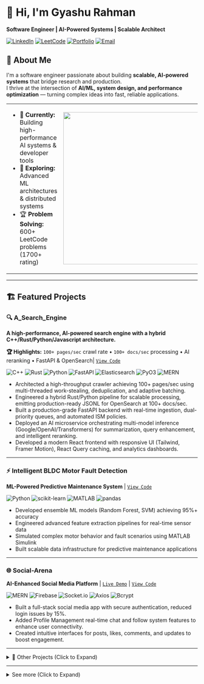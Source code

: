 # 👋 Hi, I'm Gyashu Rahman

**Software Engineer | AI-Powered Systems | Scalable Architect**

[![LinkedIn](https://img.shields.io/badge/💼_LinkedIn-2C5D9B?style=flat-square&logo=linkedin&logoColor=white)](https://www.linkedin.com/in/gyashu-rahman-299627224/)
[![LeetCode](https://img.shields.io/badge/⚡_LeetCode-c77a0a?style=flat-square&logo=LeetCode&logoColor=white)](https://leetcode.com/u/rahmangyashu178/)
[![Portfolio](https://img.shields.io/badge/🌐_Portfolio-4B4B4B?style=flat-square&logo=About.me&logoColor=white)](https://gyashu.vercel.app/)
[![Email](https://img.shields.io/badge/📧_Email-rahmangyashu178@gmail.com-D14836?style=flat-square&logo=gmail&logoColor=white)](mailto:rahmangyashu178@gmail.com)


## 🚀 About Me

I'm a software engineer passionate about building **scalable, AI-powered systems** that bridge research and production.  
I thrive at the intersection of **AI/ML, system design, and performance optimization** — turning complex ideas into fast, reliable applications.

<table>
<tr>
<td width="65%">

- 🔭 **Currently:** Building high-performance AI systems & developer tools  
- 🌱 **Exploring:** Advanced ML architectures & distributed systems  
- 🏆 **Problem Solving:** 600+ LeetCode problems (1700+ rating)  

</td>
<td width="35%">

<img src="https://github-readme-stats.vercel.app/api/top-langs/?username=notgyashu&layout=compact&theme=radical&bg_color=0d1117&hide_border=true" width="400"/>

</td>
</tr>
</table>

---
  
## 🏗️ Featured Projects

### 🔍 A_Search_Engine
**A high-performance, AI-powered search engine with a hybrid C++/Rust/Python/Javascript architecture.**  

**🏆 Highlights:** `100+ pages/sec` crawl rate • `100+ docs/sec` processing • AI reranking • FastAPI & OpenSearch| [`View Code`](https://github.com/notgyashu/A_Search_Engine)

![C++](https://img.shields.io/badge/C++-00599C?logo=cplusplus&logoColor=white&style=flat-square)
![Rust](https://img.shields.io/badge/Rust-000000?logo=rust&logoColor=white&style=flat-square)
![Python](https://img.shields.io/badge/Python-3776AB?logo=python&logoColor=white&style=flat-square)
![FastAPI](https://img.shields.io/badge/FastAPI-009688?logo=fastapi&logoColor=white&style=flat-square)
![Elasticsearch](https://img.shields.io/badge/Elasticsearch-005571?logo=elasticsearch&logoColor=white&style=flat-square)
![PyO3](https://img.shields.io/badge/PyO3-000000?logo=rust&logoColor=white&style=flat-square)
![MERN](https://img.shields.io/badge/MERN-4DB33D?style=flat-square&logo=react&logoColor=white)


- Architected a high-throughput crawler achieving 100+ pages/sec using multi-threaded work-stealing, deduplication, and adaptive batching.
- Engineered a hybrid Rust/Python pipeline for scalable processing, emitting production-ready JSONL for OpenSearch at 100+ docs/sec.
- Built a production-grade FastAPI backend with real-time ingestion, dual-priority queues, and automated ISM policies.
- Deployed an AI microservice orchestrating multi-model inference (Google/OpenAI/Transformers) for summarization, query enhancement, and intelligent reranking.
- Developed a modern React frontend with responsive UI (Tailwind, Framer Motion), React Query caching, and analytics dashboards.
---

### ⚡ Intelligent BLDC Motor Fault Detection
**ML-Powered Predictive Maintenance System** | [`View Code`](https://github.com/notgyashu)

![Python](https://img.shields.io/badge/Python-ML_Pipeline-3776AB?style=flat-square)
![scikit-learn](https://img.shields.io/badge/scikit--learn-95%25_Accuracy-F7931E?style=flat-square)
![MATLAB](https://img.shields.io/badge/MATLAB-Simulation-0076A8?style=flat-square)
![pandas](https://img.shields.io/badge/pandas-Data_Engineering-150458?style=flat-square)

- Developed ensemble ML models (Random Forest, SVM) achieving 95%+ accuracy
- Engineered advanced feature extraction pipelines for real-time sensor data
- Simulated complex motor behavior and fault scenarios using MATLAB Simulink
- Built scalable data infrastructure for predictive maintenance applications

---

### 🌐 Social-Arena
**AI-Enhanced Social Media Platform** | [`Live Demo`](https://github.com/notgyashu) | [`View Code`](https://github.com/notgyashu)

![MERN](https://img.shields.io/badge/MERN-4DB33D?style=flat-square&logo=react&logoColor=white)
![Firebase](https://img.shields.io/badge/Firebase-Auth-FFCA28?style=flat-square&logo=firebase&logoColor=black)
![Socket.io](https://img.shields.io/badge/Socket.io-Realtime-010101?style=flat-square&logo=socketdotio&logoColor=white)
![Axios](https://img.shields.io/badge/Axios-HTTP-5A29E4?style=flat-square&logo=axios&logoColor=white)
![Bcrypt](https://img.shields.io/badge/Bcrypt-Security-00A86B?style=flat-square&logo=security&logoColor=white)


- Built a full-stack social media app with secure authentication, reduced login issues by 15%. 
- Added Profile Management real-time chat and follow system features to enhance user connectivity. 
- Created intuitive interfaces for posts, likes, comments, and updates to boost engagement. 

---

<details>
<summary>🔧 Other Projects (Click to Expand)</summary>

### 🤖 Chrome-Assistant
**Intelligent AI Browser Companion** | [`View Code`](https://github.com/notgyashu)

![Manifest V3](https://img.shields.io/badge/Manifest-V3-4285F4?style=flat-square&logo=googlechrome&logoColor=white)
![Google GenAI](https://img.shields.io/badge/Google-GenAI-4285F4?style=flat-square&logo=google&logoColor=white)
![TensorFlow.js](https://img.shields.io/badge/TensorFlow.js-DeepLearning-FF6F00?style=flat-square&logo=tensorflow&logoColor=white)
![Webpack 5](https://img.shields.io/badge/Webpack-5-8DD6F9?style=flat-square&logo=webpack&logoColor=black)
![MERN](https://img.shields.io/badge/MERN-4DB33D?style=flat-square&logo=react&logoColor=white)


- Created a Chrome extension for an intelligent in-page AI companion with advanced context management
- Enhanced user interaction by embedding text features, improving usability by 30%.
- Optimized performance with Webpack 5, reducing bundle size by 25% and ensuring real-time responses. 

---

### 🎵 Fingerpad Glove
**AI-Powered Interactive Music System** | [`View Code`](https://github.com/notgyashu)

![C++](https://img.shields.io/badge/C++-Embedded-00599C?style=flat-square)
![Arduino](https://img.shields.io/badge/Arduino-Microcontroller-00979D?style=flat-square)
![Supercollider](https://img.shields.io/badge/Supercollider-Audio_Synthesis-FF6F00?style=flat-square)
![TensorFlow Lite](https://img.shields.io/badge/TFLite-Gesture_Recognition-FF6F00?style=flat-square)

- Developed an interactive musical instrument using a microcontroller, LDRs, and motion sensors. 
- Programmed in C++ and Supercollider to generate tones based on real-time hardware interactions. 
- Designed for user-friendly operation and seamless synchronization with other instruments.

</details>

---

<details>
<summary>See more (Click to Expand)</summary>

## 🛠️ Tech Stack

<div style="display: flex; flex-direction: column; gap: 24px;">

  <!-- Programming Languages -->
  <div style="display: flex; align-items: center; gap: 6px; flex-wrap: wrap;">
    <span style="font-weight: bold; line-height: 1;">Programming Languages:</span>
    <img src="https://img.shields.io/badge/C++-00599C?style=flat-square&logo=c%2B%2B&logoColor=white" alt="C++" />
    <img src="https://img.shields.io/badge/Rust-000000?style=flat-square&logo=rust&logoColor=white" alt="Rust" />
    <img src="https://img.shields.io/badge/Python-3776AB?style=flat-square&logo=python&logoColor=white" alt="Python" />
    <img src="https://img.shields.io/badge/JavaScript-F7DF1E?style=flat-square&logo=javascript&logoColor=black" alt="JS" />
    <img src="https://img.shields.io/badge/TypeScript-3178C6?style=flat-square&logo=typescript&logoColor=white" alt="TS" />
  </div>

  <!-- AI/ML & Data Science -->
  <div style="display: flex; align-items: center; gap: 6px; flex-wrap: wrap;">
    <span style="font-weight: bold; line-height: 1;">AI/ML & Data Science:</span>
    <img src="https://img.shields.io/badge/TensorFlow-FF6F00?style=flat-square&logo=tensorflow&logoColor=white" alt="TensorFlow" />
    <img src="https://img.shields.io/badge/scikit--learn-F7931E?style=flat-square&logo=scikit-learn&logoColor=white" alt="scikit-learn" />
    <img src="https://img.shields.io/badge/pandas-150458?style=flat-square&logo=pandas&logoColor=white" alt="pandas" />
    <img src="https://img.shields.io/badge/NumPy-013243?style=flat-square&logo=numpy&logoColor=white" alt="NumPy" />
    <img src="https://img.shields.io/badge/MATLAB-0076A8?style=flat-square&logo=mathworks&logoColor=white" alt="MATLAB" />
    <img src="https://img.shields.io/badge/OpenAI-412991?style=flat-square&logo=openai&logoColor=white" alt="OpenAI" />
  </div>

  <!-- Frontend Development -->
  <div style="display: flex; align-items: center; gap: 6px; flex-wrap: wrap;">
    <span style="font-weight: bold; line-height: 1;">Frontend Development:</span>
  <img src="https://img.shields.io/badge/React-61DAFB?style=flat-square&logo=react&logoColor=black" alt="React" />
  <img src="https://img.shields.io/badge/Next.js-000000?style=flat-square&logo=next.js&logoColor=white" alt="Next.js" />
  <img src="https://img.shields.io/badge/Redux-764ABC?style=flat-square&logo=redux&logoColor=white" alt="Redux" />
  <img src="https://img.shields.io/badge/Tailwind_CSS-38B2AC?style=flat-square&logo=tailwind-css&logoColor=white" alt="Tailwind CSS" />
  <img src="https://img.shields.io/badge/Framer_Motion-0055FF?style=flat-square&logo=framer&logoColor=white" alt="Framer Motion" />
  <img src="https://img.shields.io/badge/HTML5-E34F26?style=flat-square&logo=html5&logoColor=white" alt="HTML5" />
  <img src="https://img.shields.io/badge/CSS3-1572B6?style=flat-square&logo=css3&logoColor=white" alt="CSS3" />

  </div>

  <!-- Backend & Databases -->
  <div style="display: flex; align-items: center; gap: 6px; flex-wrap: wrap;">
    <span style="font-weight: bold; line-height: 1;">Backend & Databases:</span>
    <img src="https://img.shields.io/badge/Node.js-339933?style=flat-square&logo=node.js&logoColor=white" alt="Node.js" />
    <img src="https://img.shields.io/badge/Express-000000?style=flat-square&logo=express&logoColor=white" alt="Express" />
    <img src="https://img.shields.io/badge/MongoDB-47A248?style=flat-square&logo=mongodb&logoColor=white" alt="MongoDB" />
    <img src="https://img.shields.io/badge/MySQL-4479A1?style=flat-square&logo=mysql&logoColor=white" alt="MySQL" />
    <img src="https://img.shields.io/badge/OpenSearch-005EB8?style=flat-square&logo=opensearch&logoColor=white" alt="OpenSearch" />
    <img src="https://img.shields.io/badge/Firebase-FFCA28?style=flat-square&logo=firebase&logoColor=black" alt="Firebase" />
  </div>

  <!-- DevOps & Cloud -->
  <div style="display: flex; align-items: center; gap: 6px; flex-wrap: wrap;">
    <span style="font-weight: bold; line-height: 1;">DevOps & Cloud:</span>
    <img src="https://img.shields.io/badge/Docker-2496ED?style=flat-square&logo=docker&logoColor=white" alt="Docker" />
    <img src="https://img.shields.io/badge/Oracle_Cloud-F80000?style=flat-square&logo=oracle&logoColor=white" alt="Oracle Cloud" />
    <img src="https://img.shields.io/badge/AWS-232F3E?style=flat-square&logo=amazon-aws&logoColor=white" alt="AWS" />
    <img src="https://img.shields.io/badge/Git-F05032?style=flat-square&logo=git&logoColor=white" alt="Git" />
    <img src="https://img.shields.io/badge/Webpack-8DD6F9?style=flat-square&logo=webpack&logoColor=black" alt="Webpack" />
    <img src="https://img.shields.io/badge/Vite-646CFF?style=flat-square&logo=vite&logoColor=white" alt="Vite" />
  </div>

  <!-- Other Skills -->
  
  <div style="display: flex; align-items: center; gap: 6px; flex-wrap: wrap; margin-top: 6px;">
    <span style="font-weight: bold; line-height: 1;">Embedded & IoT:</span>
    <img src="https://img.shields.io/badge/Arduino-00979D?style=flat-square&logo=arduino&logoColor=white" alt="Arduino" />
    <img src="https://img.shields.io/badge/Raspberry_Pi-A22846?style=flat-square&logo=raspberry-pi&logoColor=white" alt="Raspberry Pi" />
    <img src="https://img.shields.io/badge/IoT-333333?style=flat-square&logo=iot&logoColor=white" alt="IoT" />
  </div>
</div>

## 📫 Let's Connect

I'm always excited to discuss projects, innovative ideas, or potential collaborations. Let's build!

<div align="center">

[![Email](https://img.shields.io/badge/📧_Email-rahmangyashu178@gmail.com-D14836?style=flat-square&logo=gmail&logoColor=white)](mailto:rahmangyashu178@gmail.com)
[![Portfolio](https://img.shields.io/badge/🌐_Portfolio-gyashu.vercel.app-000000?style=flat-square&logo=About.me&logoColor=white)](https://gyashu.vercel.app/)
[![LinkedIn](https://img.shields.io/badge/💼_LinkedIn-Gyashu_Rahman-0077B5?style=flat-square&logo=linkedin&logoColor=white)](https://www.linkedin.com/in/gyashu-rahman-299627224/)

</div>

---
> "The best way to predict the future is to invent it." - Alan Kay
</details>
